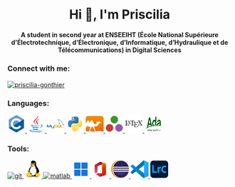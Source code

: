 <!--
### Hi there 👋


**priprou1/priprou1** is a ✨ _special_ ✨ repository because its `README.md` (this file) appears on your GitHub profile.

Here are some ideas to get you started:

- 🔭 I’m currently working on ...
- 🌱 I’m currently learning ...
- 👯 I’m looking to collaborate on ...
- 🤔 I’m looking for help with ...
- 💬 Ask me about ...
- 📫 How to reach me: ...
- 😄 Pronouns: ...
- ⚡ Fun fact: ...
-->

<h1 align="center">Hi 👋, I'm Priscilia</h1>
<h4 align="center">A student in second year at ENSEEIHT (École National Supérieure d’Électrotechnique, d’Électronique, d’Informatique, d’Hydraulique et de Télécommunications) in Digital Sciences</h4>

<h3 align="left">Connect with me:</h3>
<p align="left">
<a href="https://linkedin.com/in/priscilia-gonthier" target="blank"><img align="center" src="https://raw.githubusercontent.com/rahuldkjain/github-profile-readme-generator/master/src/images/icons/Social/linked-in-alt.svg" alt="priscilia-gonthier" height="30" width="40" /></a>
</p>

<h3 align="left">Languages:</h3>
<p align="left"> 
  <a href="https://www.cprogramming.com/" target="_blank" rel="noreferrer"> <img src="https://raw.githubusercontent.com/devicons/devicon/master/icons/c/c-original.svg" alt="c" width="40" height="40"/> </a>
  <a href="https://www.java.com" target="_blank" rel="noreferrer"> <img src="https://raw.githubusercontent.com/devicons/devicon/master/icons/java/java-original.svg" alt="java" width="40" height="40"/> </a>
  <a href="https://www.mysql.com/" target="_blank" rel="noreferrer"> <img src="https://raw.githubusercontent.com/devicons/devicon/master/icons/mysql/mysql-original-wordmark.svg" alt="mysql" width="40" height="40"/> </a>
  <a href="https://www.python.org" target="_blank" rel="noreferrer"> <img src="https://raw.githubusercontent.com/devicons/devicon/master/icons/python/python-original.svg" alt="python" width="40" height="40"/> </a> 
  <a href="https://ocaml.org" target="_blank" rel="noreferrer"> <img src="https://github.com/devicons/devicon/blob/master/icons/ocaml/ocaml-original.svg" alt="ocaml" width="40" height="40"/> </a> 
  <a href="https://julialang.org" target="_blank" rel="noreferrer"> <img src="https://github.com/devicons/devicon/blob/master/icons/julia/julia-original.svg" alt="julia" width="40" height="40"/> </a> 
  <a href="https://www.latex-project.org" target="_blank" rel="noreferrer"> <img src="https://github.com/devicons/devicon/blob/master/icons/latex/latex-original.svg" alt="latex" width="40" height="40"/> </a> 
  <a href="https://www.adacore.com/about-ada" target="_blank" rel="noreferrer"> <img src="Ada.png" alt="ada" width="40" height="40"/> </a>
<!--    <a href="https://developer.android.com" target="_blank" rel="noreferrer"> <img src="https://raw.githubusercontent.com/devicons/devicon/master/icons/android/android-original-wordmark.svg" alt="android" width="40" height="40"/> </a>-->

</p>

<h3 align="left">Tools:</h3>
<p align="left"> 
  <a href="https://git-scm.com/" target="_blank" rel="noreferrer"> <img src="https://www.vectorlogo.zone/logos/git-scm/git-scm-icon.svg" alt="git" width="40" height="40"/> </a>
  <a href="https://www.linux.org/" target="_blank" rel="noreferrer"> <img src="https://raw.githubusercontent.com/devicons/devicon/master/icons/linux/linux-original.svg" alt="linux" width="40" height="40"/> </a>
  <a href="https://www.mathworks.com/" target="_blank" rel="noreferrer"> <img src="https://upload.wikimedia.org/wikipedia/commons/2/21/Matlab_Logo.png" alt="matlab" width="40" height="40"/> </a> 
<a href="https://www.microsoft.com/fr-fr/software-download/windows11" target="_blank" rel="noreferrer"> <img src="windows-11.svg" alt="windows11" width="40" height="40"/> </a> 
  <a href="https://www.microsoft.com/fr-fr/microsoft-365/microsoft-office" target="_blank" rel="noreferrer"> <img src="microsoft-office-2019.svg" alt="microsoft365" width="40" height="40"/> </a> 
  <a href="https://www.eclipse.org/ide/" target="_blank" rel="noreferrer"> <img src="eclipse.svg" alt="eclipse" width="40" height="40"/> </a> 
  <a href="https://code.visualstudio.com" target="_blank" rel="noreferrer"> <img src="https://github.com/devicons/devicon/blob/master/icons/vscode/vscode-original.svg" alt="vscode" width="40" height="40"/> </a> 
  <a href="https://www.adobe.com/fr/products/photoshop-lightroom.html" target="_blank" rel="noreferrer"> <img src="lightroom.png" alt="lightroom" width="40" height="40"/> </a> 
</p>

